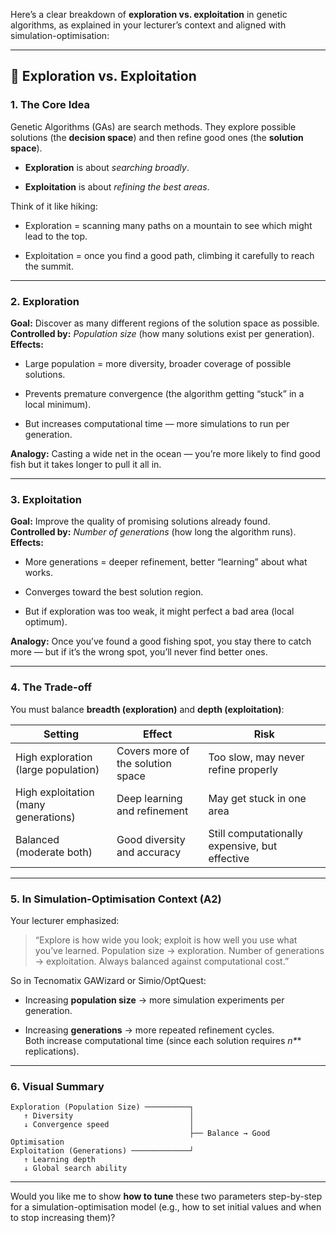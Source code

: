 Here’s a clear breakdown of **exploration vs. exploitation** in genetic algorithms, as explained in your lecturer’s context and aligned with simulation-optimisation:

---

## 🧭 Exploration vs. Exploitation

### 1. The Core Idea

Genetic Algorithms (GAs) are search methods. They explore possible solutions (the **decision space**) and then refine good ones (the **solution space**).

- **Exploration** is about _searching broadly_.
    
- **Exploitation** is about _refining the best areas_.
    

Think of it like hiking:

- Exploration = scanning many paths on a mountain to see which might lead to the top.
    
- Exploitation = once you find a good path, climbing it carefully to reach the summit.
    

---

### 2. Exploration

**Goal:** Discover as many different regions of the solution space as possible.  
**Controlled by:** _Population size_ (how many solutions exist per generation).  
**Effects:**

- Large population = more diversity, broader coverage of possible solutions.
    
- Prevents premature convergence (the algorithm getting “stuck” in a local minimum).
    
- But increases computational time — more simulations to run per generation.
    

**Analogy:** Casting a wide net in the ocean — you’re more likely to find good fish but it takes longer to pull it all in.

---

### 3. Exploitation

**Goal:** Improve the quality of promising solutions already found.  
**Controlled by:** _Number of generations_ (how long the algorithm runs).  
**Effects:**

- More generations = deeper refinement, better “learning” about what works.
    
- Converges toward the best solution region.
    
- But if exploration was too weak, it might perfect a bad area (local optimum).
    

**Analogy:** Once you’ve found a good fishing spot, you stay there to catch more — but if it’s the wrong spot, you’ll never find better ones.

---

### 4. The Trade-off

You must balance **breadth (exploration)** and **depth (exploitation)**:

|Setting|Effect|Risk|
|---|---|---|
|High exploration (large population)|Covers more of the solution space|Too slow, may never refine properly|
|High exploitation (many generations)|Deep learning and refinement|May get stuck in one area|
|Balanced (moderate both)|Good diversity and accuracy|Still computationally expensive, but effective|

---

### 5. In Simulation-Optimisation Context (A2)

Your lecturer emphasized:

> “Explore is how wide you look; exploit is how well you use what you’ve learned. 
> Population size → exploration. 
> Number of generations → exploitation. 
> Always balanced against computational cost.”

So in Tecnomatix GAWizard or Simio/OptQuest:

- Increasing **population size** → more simulation experiments per generation.
    
- Increasing **generations** → more repeated refinement cycles.  
    Both increase computational time (since each solution requires _n*_* replications).
    

---

### 6. Visual Summary

```
Exploration (Population Size) ──────────┐
   ↑ Diversity                          │
   ↓ Convergence speed                  │
                                        ├── Balance → Good Optimisation
Exploitation (Generations) ─────────────┘
   ↑ Learning depth
   ↓ Global search ability
```

---

Would you like me to show **how to tune** these two parameters step-by-step for a simulation-optimisation model (e.g., how to set initial values and when to stop increasing them)?